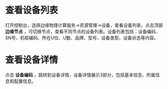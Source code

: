 # 查看设备列表

打开控制台，选择边缘物理计算服务->资源管理->设备，查看设备列表，点击顶部 **边缘节点** ，可切换节点，查看不同节点的设备列表。设备列表包括：设备编码、SN号、机柜编码、所在U位、U数、品牌、型号、设备类型、设备状态等内容。


# 查看设备详情

点击 **设备编码** ，跳转到设备详情，设备详情展示3部分，包括基本信息、所属信息和配置信息。

